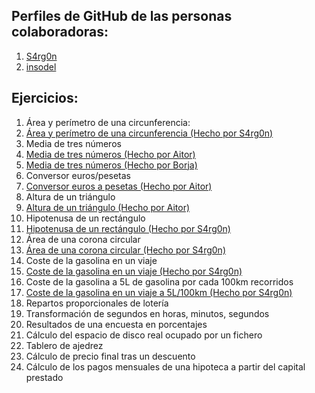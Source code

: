 ## Perfiles de GitHub de las personas colaboradoras:
1. [S4rg0n](https://github.com/S4rg0n)
2. [insodel](https://github.com/insodel)

## Ejercicios:

1. Área y perímetro de una circunferencia:
  1. [Área y perímetro de una circunferencia (Hecho por S4rg0n)](https://github.com/insodel/DAW/blob/main/M03%20-%20PROGRA/Programacion%20secuencial/1_circunferencia_S4rg0n.cs)
2. Media de tres números
  1. [Media de tres números (Hecho por Aitor)](https://github.com/insodel/DAW/blob/main/M03%20-%20PROGRA/Programacion%20secuencial/media-de-tres-num.cs)
  2. [Media de tres números (Hecho por Borja)](https://github.com/insodel/DAW/blob/main/M03%20-%20PROGRA/Programacion%20secuencial/ConversorEurospesetasBorja.cs)
3. Conversor euros/pesetas
  1. [Conversor euros a pesetas (Hecho por Aitor)](https://github.com/insodel/DAW/blob/main/M03%20-%20PROGRA/Programacion%20secuencial/conversor-euro-pesetas.cs)
4. Altura de un triángulo
  1. [Altura de un triángulo (Hecho por Aitor)](https://github.com/insodel/DAW/blob/main/M03%20-%20PROGRA/Programacion%20secuencial/area-triangulo.cs)
5. Hipotenusa de un rectángulo
  1. [Hipotenusa de un rectángulo (Hecho por S4rg0n)](https://github.com/insodel/DAW/blob/main/M03%20-%20PROGRA/Programacion%20secuencial/5_pitagoras_S4rg0n.cs)
6. Área de una corona circular
  1. [Área de una corona circular (Hecho por S4rg0n)](https://github.com/insodel/DAW/blob/main/M03%20-%20PROGRA/Programacion%20secuencial/6_corona_S4rg0n.cs)
7. Coste de la gasolina en un viaje
  1. [Coste de la gasolina en un viaje (Hecho por S4rg0n)](https://github.com/insodel/DAW/blob/main/M03%20-%20PROGRA/Programacion%20secuencial/7_coste_viaje_S4rg0n.cs)
8. Coste de la gasolina a 5L de gasolina por cada 100km recorridos
  1. [Coste de la gasolina en un viaje a 5L/100km (Hecho por S4rg0n)](https://github.com/insodel/DAW/blob/main/M03%20-%20PROGRA/Programacion%20secuencial/8_euros_pesetas_S4rg0n.cs)
9. Repartos proporcionales de lotería
10. Transformación de segundos en horas, minutos, segundos
11. Resultados de una encuesta en porcentajes
12. Cálculo del espacio de disco real ocupado por un fichero
13. Tablero de ajedrez
14. Cálculo de precio final tras un descuento
15. Cálculo de los pagos mensuales de una hipoteca a partir del capital prestado
